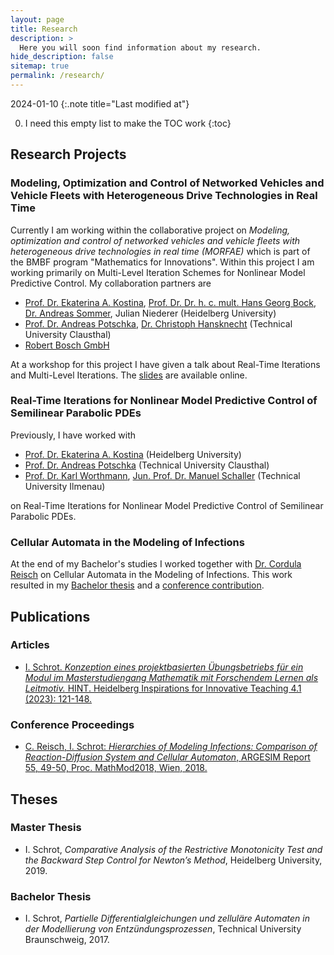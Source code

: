 ```yaml
---
layout: page
title: Research
description: >
  Here you will soon find information about my research.
hide_description: false
sitemap: true
permalink: /research/
---
```


2024-01-10
{:.note title="Last modified at"}

0. I need this empty list to make the TOC work
{:toc}

## Research Projects
### Modeling, Optimization and Control of Networked Vehicles and Vehicle Fleets with Heterogeneous Drive Technologies in Real Time
Currently I am working within the collaborative project on *Modeling, optimization and control of networked vehicles and vehicle fleets with heterogeneous drive technologies in real time (MORFAE)* which is part of the BMBF program "Mathematics for Innovations". Within this project I am working primarily on Multi-Level Iteration Schemes for Nonlinear Model Predictive Control. My collaboration partners are
  - [Prof. Dr. Ekaterina A. Kostina][ekaterina], [Prof. Dr. Dr. h. c. mult. Hans Georg Bock][georg], [Dr. Andreas Sommer][andreas_sommer], Julian Niederer (Heidelberg University)
  - [Prof. Dr. Andreas Potschka][andreas], [Dr. Christoph Hansknecht][christoph] (Technical University Clausthal)
  - [Robert Bosch GmbH][bosch]

At a workshop for this project I have given a talk about Real-Time Iterations and Multi-Level Iterations. The [slides][morfae_talk] are available online.

### Real-Time Iterations for Nonlinear Model Predictive Control of Semilinear Parabolic PDEs
Previously, I have worked with
  - [Prof. Dr. Ekaterina A. Kostina][ekaterina] (Heidelberg University)
  - [Prof. Dr. Andreas Potschka][andreas] (Technical University Clausthal)
  - [Prof. Dr. Karl Worthmann][karl], [Jun. Prof. Dr. Manuel Schaller][manuel] (Technical University Ilmenau)

on Real-Time Iterations for Nonlinear Model Predictive Control of Semilinear Parabolic PDEs.

### Cellular Automata in the Modeling of Infections
At the end of my Bachelor's studies I worked together with [Dr. Cordula Reisch][cordula] on Cellular Automata in the Modeling of Infections. This work resulted in my [Bachelor thesis][ba_internal] and a [conference contribution][mathmod].

## Publications
### Articles
  - [I. Schrot. *Konzeption eines projektbasierten Übungsbetriebs für ein Modul im Masterstudiengang Mathematik mit Forschendem Lernen als Leitmotiv.* HINT. Heidelberg Inspirations for Innovative Teaching 4.1 (2023): 121-148.][hint]

### Conference Proceedings
  - [C. Reisch, I. Schrot: *Hierarchies of Modeling Infections: Comparison of Reaction-Diffusion System and Cellular Automaton*, ARGESIM Report 55, 49-50, Proc. MathMod2018, Wien, 2018.][mathmod]

## Theses

### Master Thesis
  - I. Schrot, *Comparative Analysis of the Restrictive Monotonicity Test and the Backward Step Control for Newton’s Method*, Heidelberg University, 2019.

### Bachelor Thesis
  - I. Schrot, *Partielle Differentialgleichungen und zelluläre Automaten in der Modellierung von Entzündungsprozessen*, Technical University Braunschweig, 2017.

[ekaterina]: http://wwwagkostina.iwr.uni-heidelberg.de/kostina.html
[georg]: https://simopt.iwr.uni-heidelberg.de/georg-bock/home
[andreas_sommer]: https://simopt.iwr.uni-heidelberg.de/andreas-sommer/home
[andreas]: https://www.mathematik.tu-clausthal.de/arbeitsgruppen/kontinuierliche-optimierung/team/prof-dr-andreas-potschka/
[christoph]: https://www.mathematik.tu-clausthal.de/en/about-us/research-groups/continuous-optimization/staff/dr-christoph-hansknecht/
[bosch]: https://www.bosch.com/
[karl]: https://www.tu-ilmenau.de/universitaet/fakultaeten/fakultaet-mathematik-und-naturwissenschaften/profil/institute-und-fachgebiete/institut-fuer-mathematik/profil/fachgebiet-optimization-based-control/team/karl-worthmann
[manuel]: https://www.tu-ilmenau.de/deq
[cordula]: https://www.tu-braunschweig.de/ipde/personal/creisch
[morfae_talk]: https://slides.com/ischrot/rti_mli_morfae_workshop/fullscreen
[hint]: https://doi.org/10.11588/hint.2023.1.101930
[mathmod]: http://dx.doi.org/10.11128/arep.55.a55236
[ba_internal]: #bachelor-thesis
